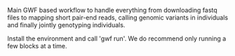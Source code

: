 Main GWF based workflow to handle everything from downloading fastq files to mapping short pair-end reads, calling genomic variants in individuals and finally jointly genotyping individuals. 

Install the environment and call 'gwf run'. We do recommend only running a few blocks at a time.

